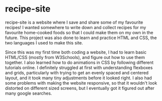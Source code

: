 # recipe-site
recipe-site is a website where I save and share some of my favourite recipes! I wanted somewhere to write down and collect recipes for my favourite home-cooked foods so that I could make them on my own in the future. This project was also done to learn and practice HTML and CSS, the two languages I used to make this site. 

Since this was my first time both coding a website, I had to learn basic HTML/CSS (mostly from W3Schools), and figure out how to use them together. I also learned how to do animations in CSS by following different tutorials online. I definitely struggled at first with understanding flexboxes and grids, particularly with trying to get an evenly spaced and centered layout, and it took many tiny adjustments before it looked right. I also had some problems with making the website responsive, so that it wouldn't look distorted on different sized screens, but I eventually got it figured out after many google searches.
